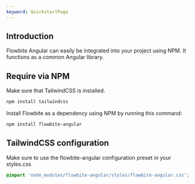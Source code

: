 ```yaml
---
keyword: QuickstartPage
---
```


## Introduction

Flowbite Angular can easily be integrated into your project using NPM. It functions as a common
Angular library.

## Require via NPM

Make sure that TailwindCSS is installed.

```bash
npm install tailwindcss
```

Install Flowbite as a dependency using NPM by running this command:

```bash
npm install flowbite-angular
```

## TailwindCSS configuration

Make sure to use the flowbite-angular configuration preset in your styles.css

```css {2,7-8}
@import 'node_modules/flowbite-angular/styles/flowbite-angular.css';
```
